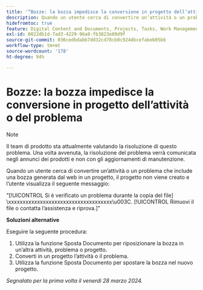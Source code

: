 ```yaml
---
title: '“Bozze: la bozza impedisce la conversione in progetto dell’attività o del problema”'
description: Quando un utente cerca di convertire un’attività o un problema che include una bozza generata dal web in un progetto, il progetto non viene creato e l’utente visualizza un messaggio. È disponibile una soluzione alternativa.
hidefromtoc: true
feature: Digital Content and Documents, Projects, Tasks, Work Management
exl-id: 0022db1d-7ad3-4229-96a8-fb3823e89d9f
source-git-commit: 036cedbdabb7dd32cd78cb0c924dbcefabeb05bb
workflow-type: tm+mt
source-wordcount: '178'
ht-degree: 94%

---
```


# Bozze: la bozza impedisce la conversione in progetto dell’attività o del problema

>[!NOTE]
>
>Il team di prodotto sta attualmente valutando la risoluzione di questo problema. Una volta avvenuta, la risoluzione del problema verrà comunicata negli annunci dei prodotti e non con gli aggiornamenti di manutenzione.

Quando un utente cerca di convertire un’attività o un problema che include una bozza generata dal web in un progetto, il progetto non viene creato e l’utente visualizza il seguente messaggio:

&quot;[!UICONTROL Si è verificato un problema durante la copia del file] \xxxxxxxxxxxxxxxxxxxxxxxxxxxxxxxxxxxx\u003C\. [!UICONTROL Rimuovi il file o contatta l’assistenza e riprova.]”

**Soluzioni alternative**

Eseguire la seguente procedura:

1. Utilizza la funzione Sposta Documento per riposizionare la bozza in un’altra attività, problema o progetto.
2. Converti in un progetto l’attività o il problema.
3. Utilizza la funzione Sposta Documento per spostare la bozza nel nuovo progetto.

_Segnalato per la prima volta il venerdì 28 marzo 2024._

